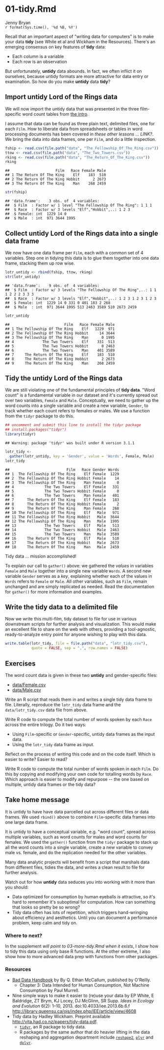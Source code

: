 # 01-tidy.Rmd
Jenny Bryan  
`r format(Sys.time(), '%d %B, %Y')`  

Recall that an important aspect of "writing data for computers" is to make your data __tidy__ (see White et al and Wickham in the Resources). There's an emerging consensus on key features of __tidy__ data:

  * Each column is a variable
  * Each row is an observation

But unfortunately, __untidy__ data abounds. In fact, we often inflict it on ourselves, because untidy formats are more attractive for data entry or examination. So how do you make __untidy__ data __tidy__?

## Import untidy Lord of the Rings data

We will now import the untidy data that was presented in the three film-specific word count tables from [the intro](00-intro.md).

I assume that data can be found as three plain text, delimited files, one for each `Film`. How to liberate data from spreadsheets or tables in word processing documents has been covered in *these other lessons ... LINK?*. We bring the data into data frames, one per `Film`, and do a little inspection.


```r
fship <- read.csv(file.path("data", "The_Fellowship_Of_The_Ring.csv"))
ttow <- read.csv(file.path("data", "The_Two_Towers.csv"))
rking <- read.csv(file.path("data", "The_Return_Of_The_King.csv"))  
rking
```

```
##                     Film   Race Female Male
## 1 The Return Of The King    Elf    183  510
## 2 The Return Of The King Hobbit      2 2673
## 3 The Return Of The King    Man    268 2459
```

```r
str(fship)
```

```
## 'data.frame':	3 obs. of  4 variables:
##  $ Film  : Factor w/ 1 level "The Fellowship Of The Ring": 1 1 1
##  $ Race  : Factor w/ 3 levels "Elf","Hobbit",..: 1 2 3
##  $ Female: int  1229 14 0
##  $ Male  : int  971 3644 1995
```

## Collect untidy Lord of the Rings data into a single data frame

We now have one data frame per `Film`, each with a common set of 4 variables. Step one in tidying this data is to glue them together into one data frame, stacking them up row wise.


```r
lotr_untidy <- rbind(fship, ttow, rking)
str(lotr_untidy)
```

```
## 'data.frame':	9 obs. of  4 variables:
##  $ Film  : Factor w/ 3 levels "The Fellowship Of The Ring",..: 1 1 1 2 2 2 3 3 3
##  $ Race  : Factor w/ 3 levels "Elf","Hobbit",..: 1 2 3 1 2 3 1 2 3
##  $ Female: int  1229 14 0 331 0 401 183 2 268
##  $ Male  : int  971 3644 1995 513 2463 3589 510 2673 2459
```

```r
lotr_untidy
```

```
##                         Film   Race Female Male
## 1 The Fellowship Of The Ring    Elf   1229  971
## 2 The Fellowship Of The Ring Hobbit     14 3644
## 3 The Fellowship Of The Ring    Man      0 1995
## 4             The Two Towers    Elf    331  513
## 5             The Two Towers Hobbit      0 2463
## 6             The Two Towers    Man    401 3589
## 7     The Return Of The King    Elf    183  510
## 8     The Return Of The King Hobbit      2 2673
## 9     The Return Of The King    Man    268 2459
```

## Tidy the untidy Lord of the Rings data

We are still violating one of the fundamental principles of __tidy data__. "Word count" is a fundamental variable in our dataset and it's currently spread out over two variables, `Female` and `Male`. Conceptually, we need to gather up the word counts into a single variable and create a new variable, `Gender`, to track whether each count refers to females or males. We use a function from the `tidyr` package to do this.

```r
## uncomment and submit this line to install the tidyr package
## install.packages("tidyr")
library(tidyr)
```

```
## Warning: package 'tidyr' was built under R version 3.1.1
```

```r
lotr_tidy <-
  gather(lotr_untidy, key = 'Gender', value = 'Words', Female, Male)
lotr_tidy
```

```
##                          Film   Race Gender Words
## 1  The Fellowship Of The Ring    Elf Female  1229
## 2  The Fellowship Of The Ring Hobbit Female    14
## 3  The Fellowship Of The Ring    Man Female     0
## 4              The Two Towers    Elf Female   331
## 5              The Two Towers Hobbit Female     0
## 6              The Two Towers    Man Female   401
## 7      The Return Of The King    Elf Female   183
## 8      The Return Of The King Hobbit Female     2
## 9      The Return Of The King    Man Female   268
## 10 The Fellowship Of The Ring    Elf   Male   971
## 11 The Fellowship Of The Ring Hobbit   Male  3644
## 12 The Fellowship Of The Ring    Man   Male  1995
## 13             The Two Towers    Elf   Male   513
## 14             The Two Towers Hobbit   Male  2463
## 15             The Two Towers    Man   Male  3589
## 16     The Return Of The King    Elf   Male   510
## 17     The Return Of The King Hobbit   Male  2673
## 18     The Return Of The King    Man   Male  2459
```

Tidy data ... mission accomplished!

To explain our call to `gather()` above: we gathered the *values* in variables `Female` and `Male` together into a single new variable `Words`. A second new variable `Gender` serves as a *key*, explaining whether each of the values in `Words` refers to `Female` or `Male`. All other variables, such as `Film`, remain unchanged and are simply replicated as needed. Read the documentation for `gather()` for more information and examples.

## Write the tidy data to a delimited file

Now we write this multi-film, tidy dataset to file for use in various downstream scripts for further analysis and visualization. This would make an excellent file to share on the web with others, providing a tool-agnostic, ready-to-analyze entry point for anyone wishing to play with this data.


```r
write.table(lotr_tidy, file = file.path("data", "lotr_tidy.csv"),
            quote = FALSE, sep = ",", row.names = FALSE)
```

## Exercises

The word count data is given in these two __untidy__ and gender-specific files:

  * [data/Female.csv](data/Female.csv)
  * [data/Male.csv](data/Male.csv)
  
Write an R script that reads them in and writes a single tidy data frame to file. Literally, reproduce the `lotr_tidy` data frame and the `data/lotr_tidy.csv` data file from above.

Write R code to compute the total number of words spoken by each `Race` across the entire trilogy. Do it two ways:

  * Using `Film`-specific or `Gender`-specific, untidy data frames as the input data.
  * Using the `lotr_tidy` data frame as input.

Reflect on the process of writing this code and on the code itself. Which is easier to write? Easier to read?

Write R code to compute the total number of words spoken in each `Film`. Do this by copying and modifying your own code for totalling words by `Race`. Which approach is easier to modify and repurpose -- the one based on multiple, untidy data frames or the tidy data?

## Take home message

It is untidy to have have data parcelled out across different files or data frames. We used `rbind()` above to combine `Film`-specific data frames into one large data frame.

It is untidy to have a conceptual variable, e.g. "word count", spread across multiple variables, such as word counts for males and word counts for females. We used the `gather()` function from the `tidyr` package to stack up all the word counts into a single variable, create a new variable to convey male vs. female, and  do the replication needed for the other variables.

Many data analytic projects will benefit from a script that marshals data from different files, tidies the data, and writes a clean result to file for further analysis.

Watch out for how __untidy__ data seduces you into working with it more than you should:

  * Data optimized for consumption by human eyeballs *is* attractive, so it's hard to remember it's suboptimal for computation. How can something that looks so pretty be so wrong?
  * Tidy data often has lots of repetition, which triggers hand-wringing about efficiency and aesthetics. Until you can document a performance problem, keep calm and tidy on.

### Where to next?

In the supplement *will point to 03-more-tidy.Rmd when it exists*, I show how to tidy this data using only base R functions. At the other extreme, I also show how to more advanced data prep with functions from other packages.

### Resources

  * [Bad Data Handbook](http://shop.oreilly.com/product/0636920024422.do) by By Q. Ethan McCallum, published by O'Reilly.
    - Chapter 3: Data Intended for Human Consumption, Not Machine Consumption by Paul Murrell.
  * Nine simple ways to make it easier to (re)use your data by EP White, E Baldridge, ZT Brym, KJ Locey, DJ McGlinn, SR Supp. *Ideas in Ecology and Evolution* 6(2): 1–10, 2013. doi:10.4033/iee.2013.6b.6.f <http://library.queensu.ca/ojs/index.php/IEE/article/view/4608>
  * Tidy data by Hadley Wickham. Preprint available <http://vita.had.co.nz/papers/tidy-data.pdf>.
    - [`tidyr`](https://github.com/hadley/tidyr), an R package to tidy data.
    - R packages by the same author that do heavier lifting in the data reshaping and aggregation department include [`reshape2`](https://github.com/hadley/reshape), [`plyr`](https://github.com/hadley/plyr) and [`dplyr`](https://github.com/hadley/dplyr).
    
